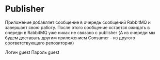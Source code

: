 # Publisher
Приложение добавляет сообщение в очередь сообщений RabbitMQ  и завершает свою работу. После этого сообщение остается ожидать в очереди в RabbitMQ уже никак не связано с publisher (А из очереди мы будем доставать другим приложением Consumer - из другого соответствующего репозитория)

Логин guest
Пароль guest
